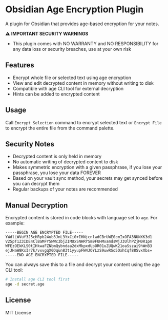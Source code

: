 # Obsidian Age Encryption Plugin

A plugin for Obsidian that provides age-based encryption for your notes.

⚠️ **IMPORTANT SECURITY WARNINGS**
- This plugin comes with NO WARRANTY and NO RESPONSIBILITY for any data loss or security breaches, use at your own risk

## Features
- Encrypt whole file or selected text using age encryption
- View and edit decrypted content in memory without writing to disk
- Compatible with age CLI tool for external decryption
- Hints can be added to encrypted content

## Usage
Call `Encrypt Selection` command to encrypt selected text or `Encrypt File` to encrypt the entire file from the command palette.

## Security Notes
- Decrypted content is only held in memory
- No automatic writing of decrypted content to disk
- Makes symmetric encryption with a given passphrase, if you lose your passphrase, you lose your data FOREVER
- Based on your vault sync method, your secrets may get synced before you can decrypt them
- Regular backups of your notes are recommended

## Manual Decryption
Encrypted content is stored in code blocks with language set to `age`. For example:
```age
-----BEGIN AGE ENCRYPTED FILE-----
YWdlLWVuY3J5cHRpb24ub3JnL3YxCi0+IHNjcnlwdCBrUWE0cmIxOFA3NUNXK3d1
V25pT1Z3IDE4ClBaMFY5NWc3bjZIMUxSNHRYSm9FUHMxamdsWjJ3UlhPZjM0R1pm
WFEzOEkKLS0tIHkwaFZNbmQybndaa2dxMkpxdUpOR01uZUQwK21oaSszai9hWnB3
ejJHaW8KxIr7k/vxvgqX0Dqun83t1yyupFW4JOYLzS9uwRSo5OxhCqf88SvxXbs=
-----END AGE ENCRYPTED FILE-----
```
You can always save this to a file and decrypt your content using the age CLI tool:
```bash
# Install age CLI tool first
age -d secret.age
```


## License
MIT License
